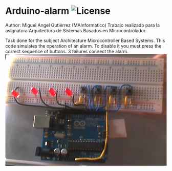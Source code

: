 # Arduino-alarm ![License](https://camo.githubusercontent.com/aaf8a1f435ccaeed79a4273402a224a2890ff119/68747470733a2f2f696d672e736869656c64732e696f2f707970692f6c2f707974686f6e2d74656c656772616d2d626f742e737667)

Author: Miguel Angel Gutiérrez (MAInformatico)
Trabajo realizado para la asignatura Arquitectura de Sistemas Basados en Microcontrolador.
  
  
Task done for the subject Architecture Microcontroller Based Systems.
This code simulates the operation of an alarm. To disable it you must press the correct sequence of buttons. 3 failures connect the alarm.
![Foto aquí](https://github.com/MAInformatico/Arduino-alarm/blob/master/alarma.png)
